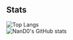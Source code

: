 ## Stats
![Top Langs](https://github-readme-stats.vercel.app/api/top-langs/?username=NanD0245&theme=onedark&langs_count=5&count_private=true&exclude_repo=feup-aeda,feup-cal&hide=blade,makefile)  
![NanD0's GitHub stats](https://github-readme-stats.vercel.app/api?username=NanD0245&theme=onedark&show_icons=true&count_private=true)
